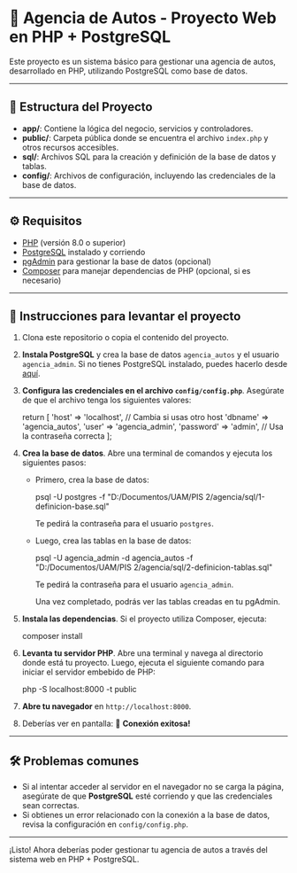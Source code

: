 
# 🚗 Agencia de Autos - Proyecto Web en PHP + PostgreSQL

Este proyecto es un sistema básico para gestionar una agencia de autos, desarrollado en PHP, utilizando PostgreSQL como base de datos.

---

## 📁 Estructura del Proyecto

- **app/**: Contiene la lógica del negocio, servicios y controladores.
- **public/**: Carpeta pública donde se encuentra el archivo `index.php` y otros recursos accesibles.
- **sql/**: Archivos SQL para la creación y definición de la base de datos y tablas.
- **config/**: Archivos de configuración, incluyendo las credenciales de la base de datos.

---

## ⚙️ Requisitos

- [PHP](https://www.php.net/) (versión 8.0 o superior)
- [PostgreSQL](https://www.postgresql.org/) instalado y corriendo
- [pgAdmin](https://www.pgadmin.org/) para gestionar la base de datos (opcional)
- [Composer](https://getcomposer.org/) para manejar dependencias de PHP (opcional, si es necesario)

---

## 🚀 Instrucciones para levantar el proyecto

1. Clona este repositorio o copia el contenido del proyecto.
   
2. **Instala PostgreSQL** y crea la base de datos `agencia_autos` y el usuario `agencia_admin`. Si no tienes PostgreSQL instalado, puedes hacerlo desde [aquí](https://www.postgresql.org/download/).

3. **Configura las credenciales en el archivo `config/config.php`**. Asegúrate de que el archivo tenga los siguientes valores:

   return [
       'host' => 'localhost',    // Cambia si usas otro host
       'dbname' => 'agencia_autos',
       'user' => 'agencia_admin',
       'password' => 'admin',  // Usa la contraseña correcta
   ];

4. **Crea la base de datos**. Abre una terminal de comandos y ejecuta los siguientes pasos:

   - Primero, crea la base de datos:

     psql -U postgres -f "D:/Documentos/UAM/PIS 2/agencia/sql/1-definicion-base.sql"

     Te pedirá la contraseña para el usuario `postgres`.

   - Luego, crea las tablas en la base de datos:

     psql -U agencia_admin -d agencia_autos -f "D:/Documentos/UAM/PIS 2/agencia/sql/2-definicion-tablas.sql"

     Te pedirá la contraseña para el usuario `agencia_admin`.

     Una vez completado, podrás ver las tablas creadas en tu pgAdmin.

5. **Instala las dependencias**. Si el proyecto utiliza Composer, ejecuta:

   composer install

6. **Levanta tu servidor PHP**. Abre una terminal y navega al directorio donde está tu proyecto. Luego, ejecuta el siguiente comando para iniciar el servidor embebido de PHP:

   php -S localhost:8000 -t public

7. **Abre tu navegador** en `http://localhost:8000`.

8. Deberías ver en pantalla: 🚀 **Conexión exitosa!**

---

## 🛠️ Problemas comunes

- Si al intentar acceder al servidor en el navegador no se carga la página, asegúrate de que **PostgreSQL** esté corriendo y que las credenciales sean correctas.
- Si obtienes un error relacionado con la conexión a la base de datos, revisa la configuración en `config/config.php`.

---

¡Listo! Ahora deberías poder gestionar tu agencia de autos a través del sistema web en PHP + PostgreSQL.
